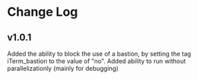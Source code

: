 # Change Log

## v1.0.1
Added the ability to block the use of a bastion, by setting the tag iTerm_bastion to the value of "no".
Added ability to run without parallelizationly (mainly for debugging)